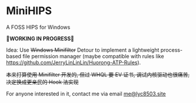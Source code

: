 # MiniHIPS
A FOSS HIPS for Windows

**🚧WORKING IN PROGRESS🚧**

Idea: Use ~~Windows Minifilter~~ Detour to implement a lightweight process-based file permission manager (maybe compatible with rules like https://github.com/JerryLinLinLin/Huorong-ATP-Rules).

~~本来打算使用 Minifilter 开发的, 但过 WHQL 要 EV 证书, 调试内核驱动也很痛苦, 决定换成更亲民的 Hook 法实现~~

For anyone interested in it, contact me via email me@lyc8503.site
